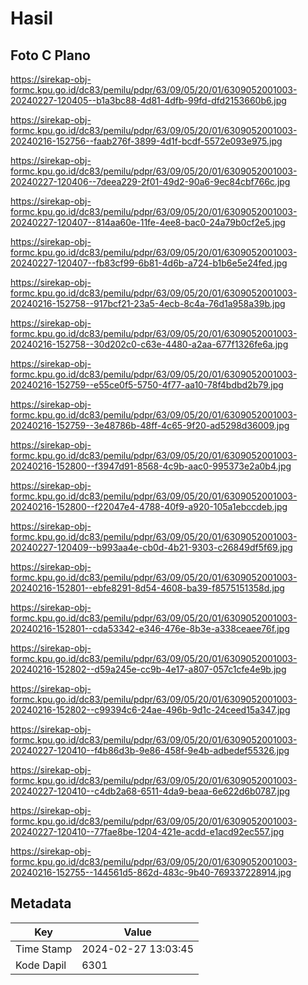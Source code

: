 # Hasil

## Foto C Plano

https://sirekap-obj-formc.kpu.go.id/dc83/pemilu/pdpr/63/09/05/20/01/6309052001003-20240227-120405--b1a3bc88-4d81-4dfb-99fd-dfd2153660b6.jpg

https://sirekap-obj-formc.kpu.go.id/dc83/pemilu/pdpr/63/09/05/20/01/6309052001003-20240216-152756--faab276f-3899-4d1f-bcdf-5572e093e975.jpg

https://sirekap-obj-formc.kpu.go.id/dc83/pemilu/pdpr/63/09/05/20/01/6309052001003-20240227-120406--7deea229-2f01-49d2-90a6-9ec84cbf766c.jpg

https://sirekap-obj-formc.kpu.go.id/dc83/pemilu/pdpr/63/09/05/20/01/6309052001003-20240227-120407--814aa60e-11fe-4ee8-bac0-24a79b0cf2e5.jpg

https://sirekap-obj-formc.kpu.go.id/dc83/pemilu/pdpr/63/09/05/20/01/6309052001003-20240227-120407--fb83cf99-6b81-4d6b-a724-b1b6e5e24fed.jpg

https://sirekap-obj-formc.kpu.go.id/dc83/pemilu/pdpr/63/09/05/20/01/6309052001003-20240216-152758--917bcf21-23a5-4ecb-8c4a-76d1a958a39b.jpg

https://sirekap-obj-formc.kpu.go.id/dc83/pemilu/pdpr/63/09/05/20/01/6309052001003-20240216-152758--30d202c0-c63e-4480-a2aa-677f1326fe6a.jpg

https://sirekap-obj-formc.kpu.go.id/dc83/pemilu/pdpr/63/09/05/20/01/6309052001003-20240216-152759--e55ce0f5-5750-4f77-aa10-78f4bdbd2b79.jpg

https://sirekap-obj-formc.kpu.go.id/dc83/pemilu/pdpr/63/09/05/20/01/6309052001003-20240216-152759--3e48786b-48ff-4c65-9f20-ad5298d36009.jpg

https://sirekap-obj-formc.kpu.go.id/dc83/pemilu/pdpr/63/09/05/20/01/6309052001003-20240216-152800--f3947d91-8568-4c9b-aac0-995373e2a0b4.jpg

https://sirekap-obj-formc.kpu.go.id/dc83/pemilu/pdpr/63/09/05/20/01/6309052001003-20240216-152800--f22047e4-4788-40f9-a920-105a1ebccdeb.jpg

https://sirekap-obj-formc.kpu.go.id/dc83/pemilu/pdpr/63/09/05/20/01/6309052001003-20240227-120409--b993aa4e-cb0d-4b21-9303-c26849df5f69.jpg

https://sirekap-obj-formc.kpu.go.id/dc83/pemilu/pdpr/63/09/05/20/01/6309052001003-20240216-152801--ebfe8291-8d54-4608-ba39-f8575151358d.jpg

https://sirekap-obj-formc.kpu.go.id/dc83/pemilu/pdpr/63/09/05/20/01/6309052001003-20240216-152801--cda53342-e346-476e-8b3e-a338ceaee76f.jpg

https://sirekap-obj-formc.kpu.go.id/dc83/pemilu/pdpr/63/09/05/20/01/6309052001003-20240216-152802--d59a245e-cc9b-4e17-a807-057c1cfe4e9b.jpg

https://sirekap-obj-formc.kpu.go.id/dc83/pemilu/pdpr/63/09/05/20/01/6309052001003-20240216-152802--c99394c6-24ae-496b-9d1c-24ceed15a347.jpg

https://sirekap-obj-formc.kpu.go.id/dc83/pemilu/pdpr/63/09/05/20/01/6309052001003-20240227-120410--f4b86d3b-9e86-458f-9e4b-adbedef55326.jpg

https://sirekap-obj-formc.kpu.go.id/dc83/pemilu/pdpr/63/09/05/20/01/6309052001003-20240227-120410--c4db2a68-6511-4da9-beaa-6e622d6b0787.jpg

https://sirekap-obj-formc.kpu.go.id/dc83/pemilu/pdpr/63/09/05/20/01/6309052001003-20240227-120410--77fae8be-1204-421e-acdd-e1acd92ec557.jpg

https://sirekap-obj-formc.kpu.go.id/dc83/pemilu/pdpr/63/09/05/20/01/6309052001003-20240216-152755--144561d5-862d-483c-9b40-769337228914.jpg


## Metadata

| Key        | Value               |
| ---------- | ------------------- |
| Time Stamp | 2024-02-27 13:03:45 |
| Kode Dapil | 6301                |



